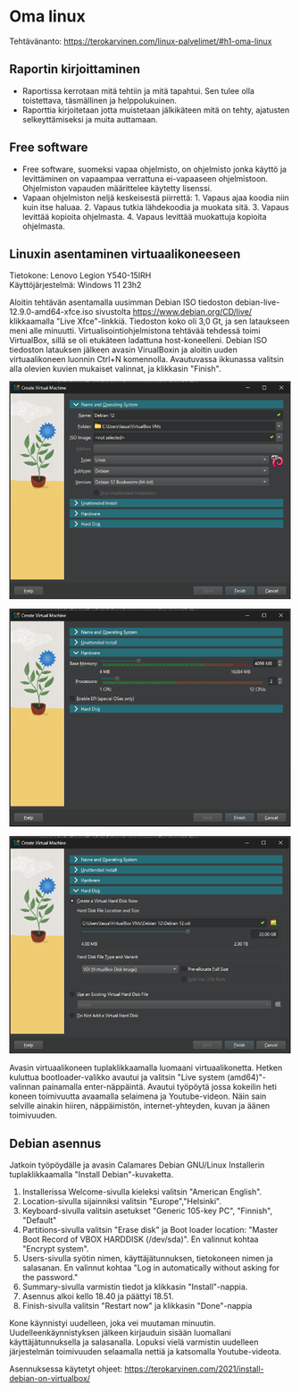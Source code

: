 # Oma linux

Tehtävänanto: https://terokarvinen.com/linux-palvelimet/#h1-oma-linux

## Raportin kirjoittaminen
- Raportissa kerrotaan mitä tehtiin ja mitä tapahtui. Sen tulee olla toistettava, täsmällinen ja helppolukuinen.
- Raporttia kirjoitetaan jotta muistetaan jälkikäteen mitä on tehty, ajatusten selkeyttämiseksi ja muita auttamaan.

## Free software
- Free software, suomeksi vapaa ohjelmisto, on ohjelmisto jonka käyttö ja levittäminen on vapaampaa verrattuna ei-vapaaseen ohjelmistoon. Ohjelmiston vapauden määrittelee käytetty lisenssi.
- Vapaan ohjelmiston neljä keskeisestä piirrettä: 1. Vapaus ajaa koodia niin kuin itse haluaa. 2. Vapaus tutkia lähdekoodia ja muokata sitä. 3. Vapaus levittää kopioita ohjelmasta. 4. Vapaus levittää muokattuja kopioita ohjelmasta.

## Linuxin asentaminen virtuaalikoneeseen
Tietokone: Lenovo Legion Y540-15IRH\
Käyttöjärjestelmä: Windows 11 23h2

Aloitin tehtävän asentamalla uusimman Debian ISO tiedoston debian-live-12.9.0-amd64-xfce.iso sivustolta https://www.debian.org/CD/live/ klikkaamalla "Live Xfce"-linkkiä. Tiedoston koko oli 3,0 Gt, ja sen lataukseen meni alle minuutti. Virtualisointiohjelmistona tehtävää tehdessä toimi VirtualBox, sillä se oli etukäteen ladattuna host-koneelleni. Debian ISO tiedoston latauksen jälkeen avasin VirualBoxin ja aloitin uuden virtuaalikoneen luonnin Ctrl+N komennolla. Avautuvassa ikkunassa valitsin alla olevien kuvien mukaiset valinnat, ja klikkasin "Finish".

![Add file: Upload](debian-name-and-os.png)

![Add file: Upload](debian-hardware.png)

![Add file: Upload](debian-hard-disk.png)

Avasin virtuaalikoneen tuplaklikkaamalla luomaani virtuaalikonetta. Hetken kuluttua bootloader-valikko avautui ja valitsin "Live system (amd64)"-valinnan painamalla enter-näppäintä. Avautui työpöytä jossa kokeilin heti koneen toimivuutta avaamalla selaimena ja Youtube-videon. Näin sain selville ainakin hiiren, näppäimistön, internet-yhteyden, kuvan ja äänen toimivuuden. 

## Debian asennus

Jatkoin työpöydälle ja avasin Calamares Debian GNU/Linux Installerin tuplaklikkaamalla "Install Debian"-kuvaketta. 

1. Installerissa Welcome-sivulla kieleksi valitsin "American English".
2. Location-sivulla sijainniksi valitsin "Europe","Helsinki".
3. Keyboard-sivulla valitsin asetukset "Generic 105-key PC", "Finnish", "Default"
4. Partitions-sivulla valitsin "Erase disk" ja Boot loader location: "Master Boot Record of VBOX HARDDISK (/dev/sda)". En valinnut kohtaa "Encrypt system".
5. Users-sivulla syötin nimen, käyttäjätunnuksen, tietokoneen nimen ja salasanan. En valinnut kohtaa "Log in automatically without asking for the password."
6. Summary-sivulla varmistin tiedot ja klikkasin "Install"-nappia.
7. Asennus alkoi kello 18.40 ja päättyi 18.51.
8. Finish-sivulla valitsin "Restart now" ja klikkasin "Done"-nappia

Kone käynnistyi uudelleen, joka vei muutaman minuutin. Uudelleenkäynnistyksen jälkeen kirjauduin sisään luomallani käyttäjätunnuksella ja salasanalla. Lopuksi vielä varmistin uudelleen järjestelmän toimivuuden selaamalla nettiä ja katsomalla Youtube-videota.

Asennuksessa käytetyt ohjeet: https://terokarvinen.com/2021/install-debian-on-virtualbox/
